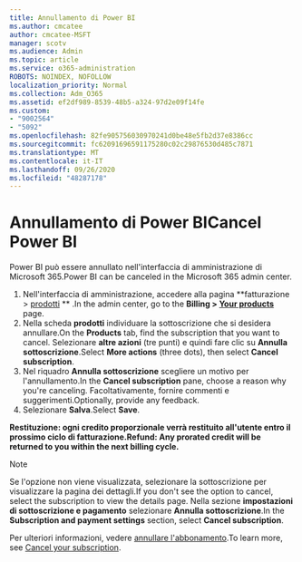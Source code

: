 ```yaml
---
title: Annullamento di Power BI
ms.author: cmcatee
author: cmcatee-MSFT
manager: scotv
ms.audience: Admin
ms.topic: article
ms.service: o365-administration
ROBOTS: NOINDEX, NOFOLLOW
localization_priority: Normal
ms.collection: Adm_O365
ms.assetid: ef2df989-8539-48b5-a324-97d2e09f14fe
ms.custom:
- "9002564"
- "5092"
ms.openlocfilehash: 82fe905756030970241d0be48e5fb2d37e8386cc
ms.sourcegitcommit: fc62091696591175280c02c29876530d485c7871
ms.translationtype: MT
ms.contentlocale: it-IT
ms.lasthandoff: 09/26/2020
ms.locfileid: "48287178"
---
```

# <a name="cancel-power-bi"></a><span data-ttu-id="17694-102">Annullamento di Power BI</span><span class="sxs-lookup"><span data-stu-id="17694-102">Cancel Power BI</span></span>

<span data-ttu-id="17694-103">Power BI può essere annullato nell'interfaccia di amministrazione di Microsoft 365.</span><span class="sxs-lookup"><span data-stu-id="17694-103">Power BI can be canceled in the Microsoft 365 admin center.</span></span>

1. <span data-ttu-id="17694-104">Nell'interfaccia di amministrazione, accedere alla pagina \*\*fatturazione > [prodotti](https://go.microsoft.com/fwlink/p/?linkid=842054) \*\* .</span><span class="sxs-lookup"><span data-stu-id="17694-104">In the admin center, go to the **Billing > [Your products](https://go.microsoft.com/fwlink/p/?linkid=842054)** page.</span></span>
2. <span data-ttu-id="17694-105">Nella scheda **prodotti** individuare la sottoscrizione che si desidera annullare.</span><span class="sxs-lookup"><span data-stu-id="17694-105">On the **Products** tab, find the subscription that you want to cancel.</span></span> <span data-ttu-id="17694-106">Selezionare **altre azioni** (tre punti) e quindi fare clic su **Annulla sottoscrizione**.</span><span class="sxs-lookup"><span data-stu-id="17694-106">Select **More actions** (three dots), then select **Cancel subscription**.</span></span>
3. <span data-ttu-id="17694-107">Nel riquadro **Annulla sottoscrizione** scegliere un motivo per l'annullamento.</span><span class="sxs-lookup"><span data-stu-id="17694-107">In the **Cancel subscription** pane, choose a reason why you're canceling.</span></span> <span data-ttu-id="17694-108">Facoltativamente, fornire commenti e suggerimenti.</span><span class="sxs-lookup"><span data-stu-id="17694-108">Optionally, provide any feedback.</span></span>
4. <span data-ttu-id="17694-109">Selezionare **Salva**.</span><span class="sxs-lookup"><span data-stu-id="17694-109">Select **Save**.</span></span>

<span data-ttu-id="17694-110">**Restituzione: ogni credito proporzionale verrà restituito all'utente entro il prossimo ciclo di fatturazione.**</span><span class="sxs-lookup"><span data-stu-id="17694-110">**Refund: Any prorated credit will be returned to you within the next billing cycle.**</span></span>

> [!NOTE]
> <span data-ttu-id="17694-111">Se l'opzione non viene visualizzata, selezionare la sottoscrizione per visualizzare la pagina dei dettagli.</span><span class="sxs-lookup"><span data-stu-id="17694-111">If you don't see the option to cancel, select the subscription to view the details page.</span></span> <span data-ttu-id="17694-112">Nella sezione **impostazioni di sottoscrizione e pagamento** selezionare **Annulla sottoscrizione**.</span><span class="sxs-lookup"><span data-stu-id="17694-112">In the **Subscription and payment settings** section, select **Cancel subscription**.</span></span>

<span data-ttu-id="17694-113">Per ulteriori informazioni, vedere [annullare l'abbonamento](https://docs.microsoft.com/microsoft-365/commerce/subscriptions/cancel-your-subscription).</span><span class="sxs-lookup"><span data-stu-id="17694-113">To learn more, see [Cancel your subscription](https://docs.microsoft.com/microsoft-365/commerce/subscriptions/cancel-your-subscription).</span></span>